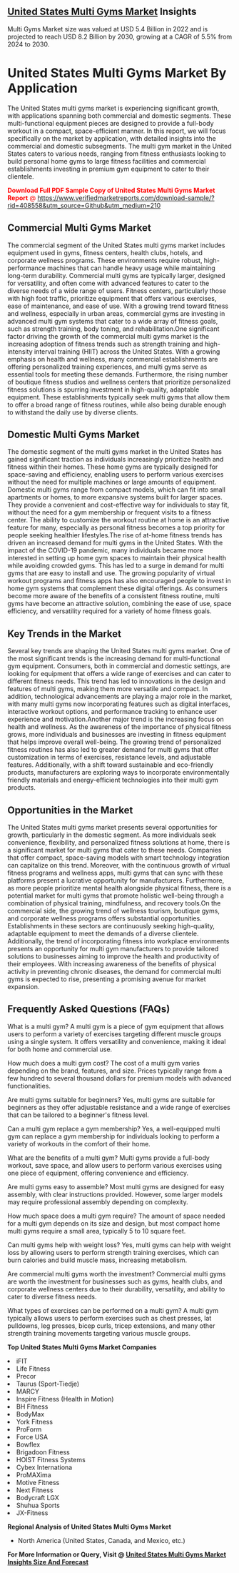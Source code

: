 <h2><a href="https://www.verifiedmarketreports.com/download-sample/?rid=408558&amp;utm_source=Github&amp;utm_medium=210" target="_blank">United States Multi Gyms Market</a> Insights</h2><p>Multi Gyms Market size was valued at USD 5.4 Billion in 2022 and is projected to reach USD 8.2 Billion by 2030, growing at a CAGR of 5.5% from 2024 to 2030.</p><p><h1>United States Multi Gyms Market By Application</h1>The United States multi gyms market is experiencing significant growth, with applications spanning both commercial and domestic segments. These multi-functional equipment pieces are designed to provide a full-body workout in a compact, space-efficient manner. In this report, we will focus specifically on the market by application, with detailed insights into the commercial and domestic subsegments. The multi gym market in the United States caters to various needs, ranging from fitness enthusiasts looking to build personal home gyms to large fitness facilities and commercial establishments investing in premium gym equipment to cater to their clientele.<p><p><span class=""><span style="color: #ff0000;"><strong>Download Full PDF Sample Copy of United States Multi Gyms Market Report</strong> @ </span><a href="https://www.verifiedmarketreports.com/download-sample/?rid=408558&amp;utm_source=Github&amp;utm_medium=210" target="_blank">https://www.verifiedmarketreports.com/download-sample/?rid=408558&amp;utm_source=Github&amp;utm_medium=210</a></span></p></p><h2>Commercial Multi Gyms Market</h2>The commercial segment of the United States multi gyms market includes equipment used in gyms, fitness centers, health clubs, hotels, and corporate wellness programs. These environments require robust, high-performance machines that can handle heavy usage while maintaining long-term durability. Commercial multi gyms are typically larger, designed for versatility, and often come with advanced features to cater to the diverse needs of a wide range of users. Fitness centers, particularly those with high foot traffic, prioritize equipment that offers various exercises, ease of maintenance, and ease of use. With a growing trend toward fitness and wellness, especially in urban areas, commercial gyms are investing in advanced multi gym systems that cater to a wide array of fitness goals, such as strength training, body toning, and rehabilitation.One significant factor driving the growth of the commercial multi gyms market is the increasing adoption of fitness trends such as strength training and high-intensity interval training (HIIT) across the United States. With a growing emphasis on health and wellness, many commercial establishments are offering personalized training experiences, and multi gyms serve as essential tools for meeting these demands. Furthermore, the rising number of boutique fitness studios and wellness centers that prioritize personalized fitness solutions is spurring investment in high-quality, adaptable equipment. These establishments typically seek multi gyms that allow them to offer a broad range of fitness routines, while also being durable enough to withstand the daily use by diverse clients.<h2>Domestic Multi Gyms Market</h2>The domestic segment of the multi gyms market in the United States has gained significant traction as individuals increasingly prioritize health and fitness within their homes. These home gyms are typically designed for space-saving and efficiency, enabling users to perform various exercises without the need for multiple machines or large amounts of equipment. Domestic multi gyms range from compact models, which can fit into small apartments or homes, to more expansive systems built for larger spaces. They provide a convenient and cost-effective way for individuals to stay fit, without the need for a gym membership or frequent visits to a fitness center. The ability to customize the workout routine at home is an attractive feature for many, especially as personal fitness becomes a top priority for people seeking healthier lifestyles.The rise of at-home fitness trends has driven an increased demand for multi gyms in the United States. With the impact of the COVID-19 pandemic, many individuals became more interested in setting up home gym spaces to maintain their physical health while avoiding crowded gyms. This has led to a surge in demand for multi gyms that are easy to install and use. The growing popularity of virtual workout programs and fitness apps has also encouraged people to invest in home gym systems that complement these digital offerings. As consumers become more aware of the benefits of a consistent fitness routine, multi gyms have become an attractive solution, combining the ease of use, space efficiency, and versatility required for a variety of home fitness goals.<h2>Key Trends in the Market</h2>Several key trends are shaping the United States multi gyms market. One of the most significant trends is the increasing demand for multi-functional gym equipment. Consumers, both in commercial and domestic settings, are looking for equipment that offers a wide range of exercises and can cater to different fitness needs. This trend has led to innovations in the design and features of multi gyms, making them more versatile and compact. In addition, technological advancements are playing a major role in the market, with many multi gyms now incorporating features such as digital interfaces, interactive workout options, and performance tracking to enhance user experience and motivation.Another major trend is the increasing focus on health and wellness. As the awareness of the importance of physical fitness grows, more individuals and businesses are investing in fitness equipment that helps improve overall well-being. The growing trend of personalized fitness routines has also led to greater demand for multi gyms that offer customization in terms of exercises, resistance levels, and adjustable features. Additionally, with a shift toward sustainable and eco-friendly products, manufacturers are exploring ways to incorporate environmentally friendly materials and energy-efficient technologies into their multi gym products.<h2>Opportunities in the Market</h2>The United States multi gyms market presents several opportunities for growth, particularly in the domestic segment. As more individuals seek convenience, flexibility, and personalized fitness solutions at home, there is a significant market for multi gyms that cater to these needs. Companies that offer compact, space-saving models with smart technology integration can capitalize on this trend. Moreover, with the continuous growth of virtual fitness programs and wellness apps, multi gyms that can sync with these platforms present a lucrative opportunity for manufacturers. Furthermore, as more people prioritize mental health alongside physical fitness, there is a potential market for multi gyms that promote holistic well-being through a combination of physical training, mindfulness, and recovery tools.On the commercial side, the growing trend of wellness tourism, boutique gyms, and corporate wellness programs offers substantial opportunities. Establishments in these sectors are continuously seeking high-quality, adaptable equipment to meet the demands of a diverse clientele. Additionally, the trend of incorporating fitness into workplace environments presents an opportunity for multi gym manufacturers to provide tailored solutions to businesses aiming to improve the health and productivity of their employees. With increasing awareness of the benefits of physical activity in preventing chronic diseases, the demand for commercial multi gyms is expected to rise, presenting a promising avenue for market expansion.<h2>Frequently Asked Questions (FAQs)</h2><p>What is a multi gym? A multi gym is a piece of gym equipment that allows users to perform a variety of exercises targeting different muscle groups using a single system. It offers versatility and convenience, making it ideal for both home and commercial use.</p><p>How much does a multi gym cost? The cost of a multi gym varies depending on the brand, features, and size. Prices typically range from a few hundred to several thousand dollars for premium models with advanced functionalities.</p><p>Are multi gyms suitable for beginners? Yes, multi gyms are suitable for beginners as they offer adjustable resistance and a wide range of exercises that can be tailored to a beginner's fitness level.</p><p>Can a multi gym replace a gym membership? Yes, a well-equipped multi gym can replace a gym membership for individuals looking to perform a variety of workouts in the comfort of their home.</p><p>What are the benefits of a multi gym? Multi gyms provide a full-body workout, save space, and allow users to perform various exercises using one piece of equipment, offering convenience and efficiency.</p><p>Are multi gyms easy to assemble? Most multi gyms are designed for easy assembly, with clear instructions provided. However, some larger models may require professional assembly depending on complexity.</p><p>How much space does a multi gym require? The amount of space needed for a multi gym depends on its size and design, but most compact home multi gyms require a small area, typically 5 to 10 square feet.</p><p>Can multi gyms help with weight loss? Yes, multi gyms can help with weight loss by allowing users to perform strength training exercises, which can burn calories and build muscle mass, increasing metabolism.</p><p>Are commercial multi gyms worth the investment? Commercial multi gyms are worth the investment for businesses such as gyms, health clubs, and corporate wellness centers due to their durability, versatility, and ability to cater to diverse fitness needs.</p><p>What types of exercises can be performed on a multi gym? A multi gym typically allows users to perform exercises such as chest presses, lat pulldowns, leg presses, bicep curls, tricep extensions, and many other strength training movements targeting various muscle groups.</p></p><p><strong>Top United States Multi Gyms Market Companies</strong></p><div data-test-id=""><p><li>iFIT</li><li> Life Fitness</li><li> Precor</li><li> Taurus (Sport-Tiedje)</li><li> MARCY</li><li> Inspire Fitness (Health in Motion)</li><li> BH Fitness</li><li> BodyMax</li><li> York Fitness</li><li> ProForm</li><li> Force USA</li><li> Bowflex</li><li> Brigadoon Fitness</li><li> HOIST Fitness Systems</li><li> Cybex Internationa</li><li> ProMAXima</li><li> Motive Fitness</li><li> Next Fitness</li><li> Bodycraft LGX</li><li> Shuhua Sports</li><li> JX-Fitness</li></p><div><strong>Regional Analysis of&nbsp;United States Multi Gyms Market</strong></div><ul><li dir="ltr"><p dir="ltr">North America&nbsp;(United States, Canada, and Mexico, etc.)</p></li></ul><p><strong>For More Information or Query, Visit @&nbsp;</strong><strong><a href="https://www.verifiedmarketreports.com/product/multi-gyms-market/?utm_source=Github&amp;utm_medium=210" target="_blank">United States Multi Gyms Market Insights Size And Forecast</a></strong></p></div>
